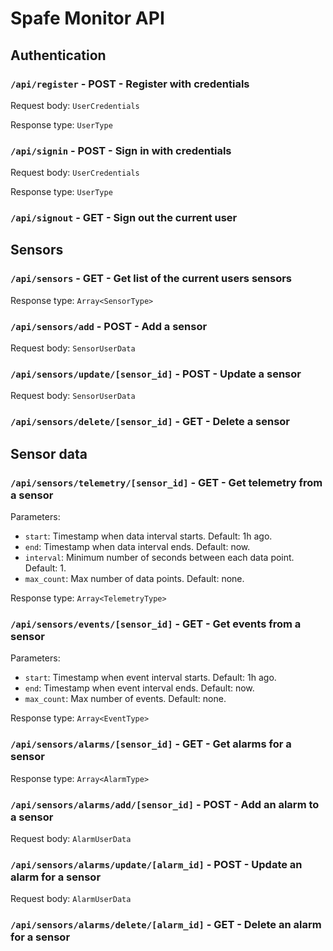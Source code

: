 # Spafe Monitor API

## Authentication

### `/api/register` - POST - Register with credentials

Request body: `UserCredentials`

Response type: `UserType`

### `/api/signin` - POST - Sign in with credentials

Request body: `UserCredentials`

Response type: `UserType`

### `/api/signout` - GET - Sign out the current user

## Sensors

### `/api/sensors` - GET - Get list of the current users sensors

<!-- Add parameters for sorting, limit, and offset ?? -->

Response type: `Array<SensorType>`

### `/api/sensors/add` - POST - Add a sensor

Request body: `SensorUserData`

### `/api/sensors/update/[sensor_id]` - POST - Update a sensor

Request body: `SensorUserData`

### `/api/sensors/delete/[sensor_id]` - GET - Delete a sensor

## Sensor data

### `/api/sensors/telemetry/[sensor_id]` - GET - Get telemetry from a sensor

Parameters:

- `start`: Timestamp when data interval starts. Default: 1h ago.
- `end`: Timestamp when data interval ends. Default: now.
- `interval`: Minimum number of seconds between each data point. Default: 1.
- `max_count`: Max number of data points. Default: none.

Response type: `Array<TelemetryType>`

### `/api/sensors/events/[sensor_id]` - GET - Get events from a sensor

Parameters:

- `start`: Timestamp when event interval starts. Default: 1h ago.
- `end`: Timestamp when event interval ends. Default: now.
- `max_count`: Max number of events. Default: none.

Response type: `Array<EventType>`

### `/api/sensors/alarms/[sensor_id]` - GET - Get alarms for a sensor

Response type: `Array<AlarmType>`

### `/api/sensors/alarms/add/[sensor_id]` - POST - Add an alarm to a sensor

Request body: `AlarmUserData`

### `/api/sensors/alarms/update/[alarm_id]` - POST - Update an alarm for a sensor

Request body: `AlarmUserData`

### `/api/sensors/alarms/delete/[alarm_id]` - GET - Delete an alarm for a sensor
